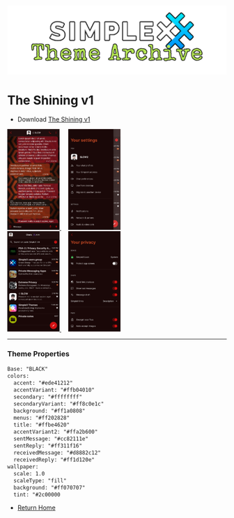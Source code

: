 ![SxC Theme Archive Banner](../resources/SxC_themeBanner.png)

# The Shining v1

* Download [The Shining v1](../themes/SxC_The_Shining-v1.theme)

<a href="../screenshots/SxC_The_Shining-v101.jpg" target="_blank">
	<img src="../screenshots/SxC_The_Shining-v101.jpg" width="120">
</a>&nbsp;&nbsp;&nbsp;
<a href="../screenshots/SxC_The_Shining-v102.jpg" target="_blank">
	<img src="../screenshots/SxC_The_Shining-v102.jpg" width="120">
</a>
<br>
<a href="../screenshots/SxC_The_Shining-v103.jpg" target="_blank">
	<img src="../screenshots/SxC_The_Shining-v103.jpg" width="120">
</a>&nbsp;&nbsp;&nbsp;
<a href="../screenshots/SxC_The_Shining-v104.jpg" target="_blank">
	<img src="../screenshots/SxC_The_Shining-v104.jpg" width="120">
</a>

----
### Theme Properties
```
Base: "BLACK"
colors:
  accent: "#ede41212"
  accentVariant: "#ffb04010"
  secondary: "#ffffffff"
  secondaryVariant: "#ff8c0e1c"
  background: "#ff1a0808"
  menus: "#ff202828"
  title: "#ffbe4620"
  accentVariant2: "#ffa2b600"
  sentMessage: "#cc82111e"
  sentReply: "#ff311f16"
  receivedMessage: "#d8882c12"
  receivedReply: "#ff1d120e"
wallpaper:
  scale: 1.0
  scaleType: "fill"
  background: "#ff070707"
  tint: "#2c00000
```

* [Return Home](../)